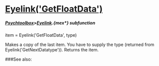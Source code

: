# [Eyelink('GetFloatData')](Eyelink-GetFloatData) 
##### [Psychtoolbox](Psychtoolbox)>[Eyelink](Eyelink).{mex*} subfunction

item = Eyelink('GetFloatData', type)

 Makes a copy of the last item. You have to supply the type (returned from  
Eyelink('GetNextDatatype')). Returns the item.  


###See also:


